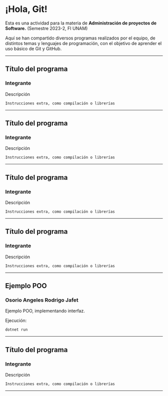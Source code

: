 # ¡Hola, Git!

Esta es una actividad para la materia de <strong>Administración de proyectos de Software.</strong> (Semestre 2023-2, FI UNAM)

Aquí se han compartido diversos programas realizados por el equipo, de distintos temas y lenguajes de programación, con el objetivo de aprender el uso básico de Git y GitHub.

---

## Título del programa
### Integrante

Descripción

    Instrucciones extra, como compilación o librerías

---

## Título del programa
### Integrante

Descripción

    Instrucciones extra, como compilación o librerías

---

## Título del programa
### Integrante

Descripción

    Instrucciones extra, como compilación o librerías

---

## Título del programa
### Integrante

Descripción

    Instrucciones extra, como compilación o librerías

---

## Ejemplo POO
### Osorio Angeles Rodrigo Jafet

Ejemplo POO, implementando interfaz.

Ejecución:

    dotnet run

---

## Título del programa
### Integrante

Descripción

    Instrucciones extra, como compilación o librerías

---
